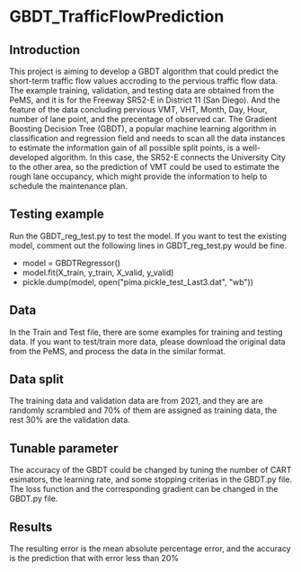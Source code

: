 # GBDT_TrafficFlowPrediction
## Introduction
This project is aiming to develop a GBDT algorithm that could predict the short-term traffic flow values accroding to the pervious traffic flow data. The example training, validation, and testing data are obtained from the PeMS, and it is for the Freeway SR52-E in District 11 (San Diego). And the feature of the data concluding pervious VMT, VHT, Month, Day, Hour, number of lane point, and the precentage of observed car. The Gradient Boosting Decision Tree (GBDT), a popular machine learning algorithm in classification and regression field and needs to scan all the data instances to estimate the information gain of all possible split points, is a well-developed algorithm. In this case, the SR52-E connects the University City to the other area, so the prediction of VMT could be used to estimate the rough lane occupancy, which might provide the information to help to schedule the maintenance plan. 

## Testing example
Run the GBDT_reg_test.py to test the model. If you want to test the existing model, comment out the following lines in GBDT_reg_test.py would be fine. 
* model = GBDTRegressor()
* model.fit(X_train, y_train, X_valid, y_valid)
* pickle.dump(model, open("pima.pickle_test_Last3.dat", "wb"))

## Data
In the Train and Test file, there are some examples for training and testing data. If you want to test/train more data, please download the original data from the PeMS, and process the data in the similar format. 

## Data split
The training data and validation data are from 2021, and they are are randomly scrambled and 70% of them are assigned as training data, the rest 30% are the validation data.

## Tunable parameter
The accuracy of the GBDT could be changed by tuning the number of CART esimators, the learning rate, and some stopping criterias in the GBDT.py file. The loss function and the corresponding gradient can be changed in the GBDT.py file.

## Results
The resulting error is the mean absolute percentage error, and the accuracy is the prediction that with error less than 20%
